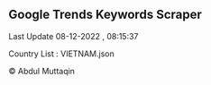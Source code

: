 

## Google Trends Keywords Scraper 
 
Last Update 08-12-2022 , 08:15:37

Country List :
VIETNAM.json



© Abdul Muttaqin 
